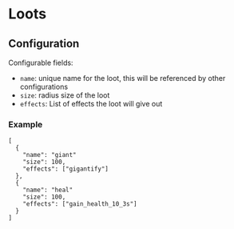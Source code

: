 # Loots

## Configuration

Configurable fields:
- `name`: unique name for the loot, this will be referenced by other configurations
- `size`: radius size of the loot
- `effects`: List of effects the loot will give out

### Example

```
[
  {
    "name": "giant"
    "size": 100,
    "effects": ["gigantify"]
  },
  {
    "name": "heal"
    "size": 100,
    "effects": ["gain_health_10_3s"]
  }
]
```
